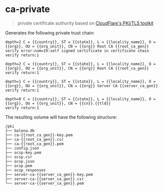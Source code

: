 # ca-private
> private certificate authority based on [CloudFlare's PKI/TLS toolkit](https://github.com/cloudflare/cfssl)

Generates the following private trust chain:

	depth=2 C = {{country}}, ST = {{state}}, L = {{locality_name}}, O = {{org}}, OU = {{org_unit}}, CN = {{org}} Root CA {{root_ca_gen}}
	verify error:num=19:self signed certificate in certificate chain
	verify return:1

	depth=2 C = {{country}}, ST = {{state}}, L = {{locality_name}}, O = {{org}}, OU = {{org_unit}}, CN = {{org}} Root CA {{root_ca_gen}}
	verify return:1

	depth=1 C = {{country}}, ST = {{state}}, L = {{locality_name}}, O = {{org}}, OU = {{org_unit}}, CN = {{org}} Server CA {{server_ca_gen}}
	verify return:1

	depth=0 C = {{country}}, ST = {{state}}, L = {{locality_name}}, O = {{org}}, OU = {{org_unit}}, CN = {{cn}}.{{tld}}
	verify return:1

The resulting volume will have the following structure:

	/pki
	├── balena.db
	├── ca-{{root_ca_gen}}-key.pem
	├── ca-{{root_ca_gen}}.csr
	├── ca-{{root_ca_gen}}.pem
	├── config.json
	├── ocsp-key.pem
	├── ocsp.csr
	├── ocsp.json
	├── ocsp.pem
	├── ocsp_responses
	├── server-ca-{{server_ca_gen}}-key.pem
	├── server-ca-{{server_ca_gen}}.csr
	└── server-ca-{{server_ca_gen}}.pem
